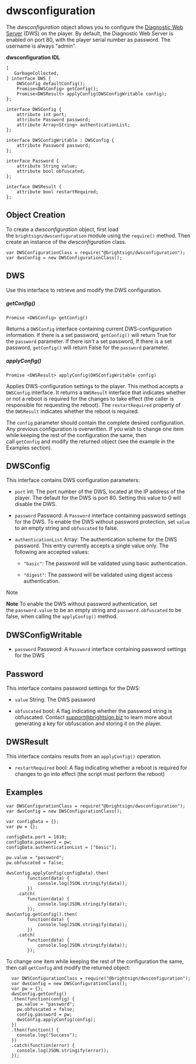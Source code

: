 # dwsconfiguration

The *dwsconfiguration* object allows you to configure the [Diagnostic Web Server](https://brightsign.atlassian.net/wiki/spaces/DOC/pages/370673541/Diagnostic+Web+Server) (DWS) on the player. By default, the Diagnostic Web Server is enabled on port 80, with the player serial number as password. The username is always "admin".

**dwsconfiguration IDL**

```
[
   GarbageCollected,
] interface DWS {
    DWSConfig defaultConfig();
    Promise<DWSConfig> getConfig();
    Promise<DWSResult> applyConfig(DWSConfigWritable config);
};

interface DWSConfig {
    attribute int port;
    attribute Password password;
    attribute Array<String> authenticationList;
};

interface DWSConfigWritable : DWSConfig {
    attribute Password password;
};

interface Password {
    attribute String value;
    attribute bool obfuscated;
};

interface DWSResult {
    attribute bool restartRequired;
};
```

## Object Creation

To create a *dwsconfiguration* object, first load the `brightsign/dwsconfiguration` module using the `require()` method. Then create an instance of the *dwsconfiguration* class.

```
var DWSConfigurationClass = require("@brightsign/dwsconfiguration");
var dwsConfig = new DWSConfigurationClass();
```

## DWS

Use this interface to retrieve and modify the DWS configuration.

##### getConfig()

```
Promise <DWSConfig> getConfig() 
```

Returns a `DWSConfig` interface containing current DWS-configuration information. If there is a set password, `getConfig()` will return True for the `password` parameter. If there isn't a set password, If there is a set password, `getConfig()` will return False for the `password` parameter.

##### applyConfig()

```
Promise <DWSResult> applyConfig(DWSConfigWritable config) 
```

Applies DWS-configuration settings to the player. This method accepts a `DWSConfig` interface. It returns a `DWSResult` interface that indicates whether or not a reboot is required for the changes to take effect (the caller is responsible for requesting the reboot). The `restartRequired` property of the `DWSResult` indicates whether the reboot is required.

The `config` parameter should contain the complete desired configuration. Any previous configuration is overwritten. If you wish to change one item while keeping the rest of the configuration the same, then call `getConfig` and modify the returned object (see the example in the Examples section).

## DWSConfig

This interface contains DWS configuration parameters:

*   `port` int: The port number of the DWS, located at the IP address of the player. The default for the DWS is port 80. Setting this value to 0 will disable the DWS. 
    
*   `password` Password: A `Password` interface containing password settings for the DWS. To enable the DWS without password protection, set `value` to an empty string and `obfuscated` to false.
    
*   `authenticationList` Array<String>: The authentication scheme for the DWS password. This entry currently accepts a single value only. The following are accepted values:
    
    *   `"basic"`: The password will be validated using basic authentication.
        
    *   `"digest"`: The password will be validated using digest access authentication.
        

> [!NOTE]
> **Note**
> To enable the DWS without password authentication, set the `password.value` to be an empty string and `password.obfuscated` to be false, when calling the `applyConfig()` method.

## DWSConfigWritable

*   `password` Password: A `Password` interface containing password settings for the DWS
    

## Password

This interface contains password settings for the DWS:

*   `value` String: The DWS password
    
*   `obfuscated` bool: A flag indicating whether the password string is obfuscated. Contact [support@brightsign.biz](mailto:support@brightsign.biz) to learn more about generating a key for obfuscation and storing it on the player.
    

## DWSResult

This interface contains results from an `applyConfig()` operation.

*   `restartRequired` bool: A flag indicating whether a reboot is required for changes to go into effect (the script must perform the reboot)
    

## Examples

```
var DWSConfigurationClass = require("@brightsign/dwsconfiguration");
var dwsConfig = new DWSConfigurationClass();

var configData = {};
var pw = {};

configData.port = 1010;
configData.password = pw;
configData.authenticationList = ["basic"];

pw.value = "password";
pw.obfuscated = false;

dwsConfig.applyConfig(configData).then(
        function(data) {
            console.log(JSON.stringify(data));
        })
    .catch(
        function(data) {
            console.log(JSON.stringify(data));
        });
dwsConfig.getConfig().then(
        function(data) {
            console.log(JSON.stringify(data));
        })
    .catch(
        function(data) {
            console.log(JSON.stringify(data));
        });
```

To change one item while keeping the rest of the configuration the same, then call `getConfig` and modify the returned object:

```
  var DWSConfigurationClass = require("@brightsign/dwsconfiguration");
  var dwsConfig = new DWSConfigurationClass();
  var pw = {};
  dwsConfig.getConfig()
  .then(function(config) {
    pw.value = "password";
    pw.obfuscated = false;
    config.password = pw;
    dwsConfig.applyConfig(config);
  })
  .then(function() {
    console.log("Success");
  })
  .catch(function(error) {
    console.log(JSON.stringify(error));
  });
```